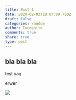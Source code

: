 ```yaml
---
title: Post 1
date: 2020-02-03T18:07:00.780Z
draft: false
categories: random
author: Incognito
comments: true
share: true
type: post
---
```

## bla bla bla

test xaq

erwer

![](uploads/feelings-icon-12.jpg)
